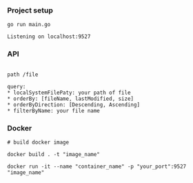 ### Project setup

```
go run main.go

Listening on localhost:9527

```

### API

```

path /file

query:
* localSystemFilePaty: your path of file
* orderBy: [fileName, lastModified, size]
* orderByDirection: [Descending, Ascending]
* filterByName: your file name

```

### Docker

```
# build docker image

docker build . -t "image_name"

docker run -it --name "container_name" -p "your_port":9527 "image_name"

```
